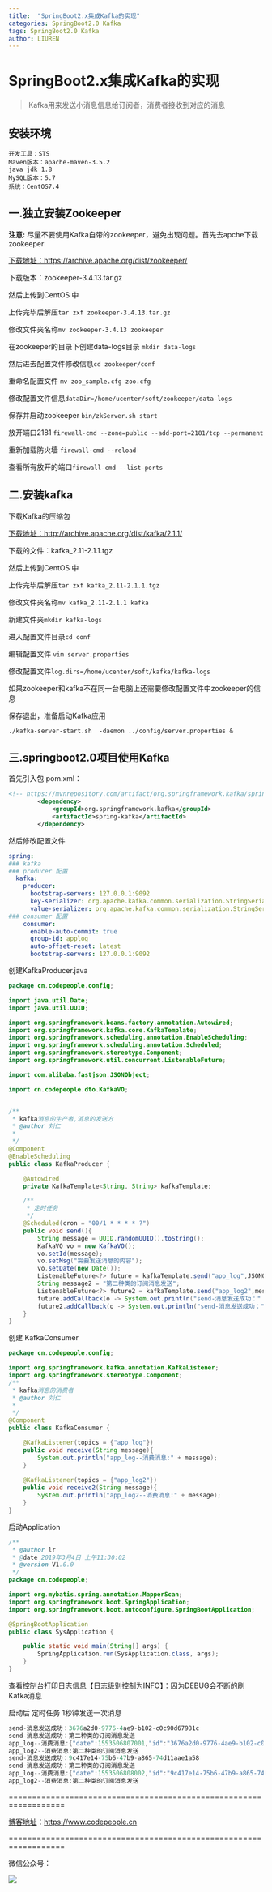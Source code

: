 ```yaml
---
title:  "SpringBoot2.x集成Kafka的实现"
categories: SpringBoot2.0 Kafka
tags: SpringBoot2.0 Kafka
author: LIUREN
---
```


# SpringBoot2.x集成Kafka的实现

> Kafka用来发送小消息信息给订阅者，消费者接收到对应的消息



## 安装环境

```shell
开发工具：STS
Maven版本：apache-maven-3.5.2
java jdk 1.8
MySQL版本：5.7
系统：CentOS7.4
```



## 一.独立安装Zookeeper

**注意:** 尽量不要使用Kafka自带的zookeeper，避免出现问题。首先去apche下载zookeeper

[下载地址：](https://archive.apache.org/dist/zookeeper/)<https://archive.apache.org/dist/zookeeper/>

下载版本：zookeeper-3.4.13.tar.gz

然后上传到CentOS 中

上传完毕后解压`tar zxf zookeeper-3.4.13.tar.gz`

修改文件夹名称`mv zookeeper-3.4.13 zookeeper`

在zookeeper的目录下创建data-logs目录 `mkdir data-logs`

然后进去配置文件修改信息`cd zookeeper/conf`

重命名配置文件 `mv zoo_sample.cfg zoo.cfg`

修改配置文件信息`dataDir=/home/ucenter/soft/zookeeper/data-logs`

保存并启动zookeeper `bin/zkServer.sh start`

放开端口2181 `firewall-cmd --zone=public --add-port=2181/tcp --permanent`

重新加载防火墙 `firewall-cmd --reload`

查看所有放开的端口`firewall-cmd --list-ports`



## 二.安装kafka

下载Kafka的压缩包

[下载地址：](http://archive.apache.org/dist/kafka/2.1.1/)<http://archive.apache.org/dist/kafka/2.1.1/>

下载的文件：kafka_2.11-2.1.1.tgz

然后上传到CentOS 中

上传完毕后解压`tar zxf kafka_2.11-2.1.1.tgz`

修改文件夹名称`mv kafka_2.11-2.1.1 kafka`

新建文件夹`mkdir kafka-logs`

进入配置文件目录`cd conf`

编辑配置文件 `vim server.properties`

修改配置文件`log.dirs=/home/ucenter/soft/kafka/kafka-logs`

如果zookeeper和kafka不在同一台电脑上还需要修改配置文件中zookeeper的信息

保存退出，准备启动Kafka应用

`./kafka-server-start.sh  -daemon ../config/server.properties &`



## 三.springboot2.0项目使用Kafka

首先引入包 pom.xml：

```xml
<!-- https://mvnrepository.com/artifact/org.springframework.kafka/spring-kafka -->
		<dependency>
		    <groupId>org.springframework.kafka</groupId>
		    <artifactId>spring-kafka</artifactId>
		</dependency>
```

然后修改配置文件

```yaml
spring:
### kafka
### producer 配置
  kafka:
    producer:
      bootstrap-servers: 127.0.0.1:9092
      key-serializer: org.apache.kafka.common.serialization.StringSerializer
      value-serializer: org.apache.kafka.common.serialization.StringSerializer
### consumer 配置 
    consumer:
      enable-auto-commit: true
      group-id: applog
      auto-offset-reset: latest
      bootstrap-servers: 127.0.0.1:9092
```

创建KafkaProducer.java

```java
package cn.codepeople.config;

import java.util.Date;
import java.util.UUID;

import org.springframework.beans.factory.annotation.Autowired;
import org.springframework.kafka.core.KafkaTemplate;
import org.springframework.scheduling.annotation.EnableScheduling;
import org.springframework.scheduling.annotation.Scheduled;
import org.springframework.stereotype.Component;
import org.springframework.util.concurrent.ListenableFuture;

import com.alibaba.fastjson.JSONObject;

import cn.codepeople.dto.KafkaVO;


/**
 * kafka消息的生产者,消息的发送方
 * @author 刘仁
 *
 */
@Component
@EnableScheduling
public class KafkaProducer {

	@Autowired
    private KafkaTemplate<String, String> kafkaTemplate;

    /**
     * 定时任务
     */
    @Scheduled(cron = "00/1 * * * * ?")
    public void send(){
        String message = UUID.randomUUID().toString();
        KafkaVO vo = new KafkaVO();
        vo.setId(message);
        vo.setMsg("需要发送消息的内容");
        vo.setDate(new Date());
        ListenableFuture<?> future = kafkaTemplate.send("app_log",JSONObject.toJSONString(vo));
        String message2 = "第二种类的订阅消息发送";
        ListenableFuture<?> future2 = kafkaTemplate.send("app_log2",message2);
        future.addCallback(o -> System.out.println("send-消息发送成功：" + message), throwable -> System.out.println("消息发送失败：" + message));
        future2.addCallback(o -> System.out.println("send-消息发送成功：" + message2), throwable -> System.out.println("消息发送失败：" + message2));
    }
}
```

创建 KafkaConsumer

```java
package cn.codepeople.config;

import org.springframework.kafka.annotation.KafkaListener;
import org.springframework.stereotype.Component;
/**
 * kafka消息的消费者
 * @author 刘仁
 *
 */
@Component
public class KafkaConsumer {

	@KafkaListener(topics = {"app_log"})
    public void receive(String message){
        System.out.println("app_log--消费消息:" + message);
    }
	
	@KafkaListener(topics = {"app_log2"})
    public void receive2(String message){
        System.out.println("app_log2--消费消息:" + message);
    }
}
```



启动Application

```java
/**   
 * @author lr
 * @date 2019年3月4日 上午11:30:02 
 * @version V1.0.0   
 */
package cn.codepeople;

import org.mybatis.spring.annotation.MapperScan;
import org.springframework.boot.SpringApplication;
import org.springframework.boot.autoconfigure.SpringBootApplication;

@SpringBootApplication
public class SysApplication {

    public static void main(String[] args) {
        SpringApplication.run(SysApplication.class, args);
    }
}
```



查看控制台打印日志信息【日志级别控制为INFO】：因为DEBUG会不断的刷Kafka消息



启动后 定时任务 1秒钟发送一次消息

```verilog
send-消息发送成功：3676a2d0-9776-4ae9-b102-c0c90d67981c
send-消息发送成功：第二种类的订阅消息发送
app_log--消费消息:{"date":1553506807001,"id":"3676a2d0-9776-4ae9-b102-c0c90d67981c","msg":"需要发送消息的内容"}
app_log2--消费消息:第二种类的订阅消息发送
send-消息发送成功：9c417e14-75b6-47b9-a865-74d11aae1a58
send-消息发送成功：第二种类的订阅消息发送
app_log--消费消息:{"date":1553506808002,"id":"9c417e14-75b6-47b9-a865-74d11aae1a58","msg":"需要发送消息的内容"}
app_log2--消费消息:第二种类的订阅消息发送
```



==================================================================

[博客地址](https://www.codepeople.cn)：<https://www.codepeople.cn>

==================================================================

微信公众号：

![](https://www.codepeople.cn/imges/weixin_icon/weixin.jpg)
